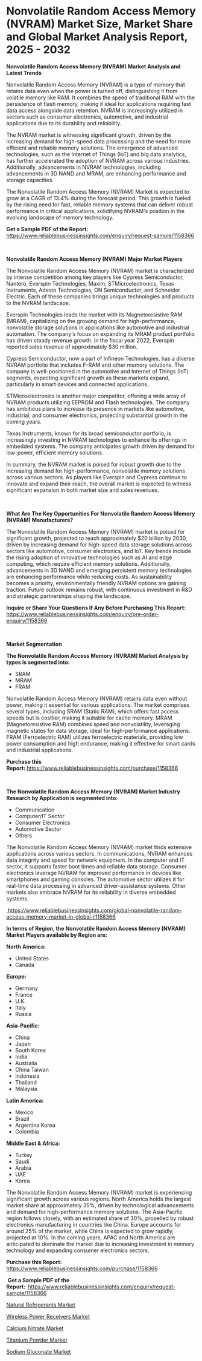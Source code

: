 <p><h1>Nonvolatile Random Access Memory (NVRAM) Market Size, Market Share and Global Market Analysis Report, 2025 - 2032</h1></p><p><strong>Nonvolatile Random Access Memory (NVRAM) Market Analysis and Latest Trends</strong></p>
<p><p>Nonvolatile Random Access Memory (NVRAM) is a type of memory that retains data even when the power is turned off, distinguishing it from volatile memory like RAM. It combines the speed of traditional RAM with the persistence of flash memory, making it ideal for applications requiring fast data access alongside data retention. NVRAM is increasingly utilized in sectors such as consumer electronics, automotive, and industrial applications due to its durability and reliability.</p><p>The NVRAM market is witnessing significant growth, driven by the increasing demand for high-speed data processing and the need for more efficient and reliable memory solutions. The emergence of advanced technologies, such as the Internet of Things (IoT) and big data analytics, has further accelerated the adoption of NVRAM across various industries. Additionally, advancements in NVRAM technologies, including advancements in 3D NAND and MRAM, are enhancing performance and storage capacities.</p><p>The Nonvolatile Random Access Memory (NVRAM) Market is expected to grow at a CAGR of 13.4% during the forecast period. This growth is fueled by the rising need for fast, reliable memory systems that can deliver robust performance in critical applications, solidifying NVRAM's position in the evolving landscape of memory technology.</p></p>
<p><strong>Get a Sample PDF of the Report:&nbsp;</strong> <a href="https://www.reliablebusinessinsights.com/enquiry/request-sample/1158366?utm_campaign=2286&utm_medium=2&utm_source=Github&utm_content=ia&utm_term=12022025&utm_id=nonvolatile-random-access-memory-nvram">https://www.reliablebusinessinsights.com/enquiry/request-sample/1158366</a></p>
<p>&nbsp;</p>
<p><strong>Nonvolatile Random Access Memory (NVRAM) Major Market Players</strong></p>
<p><p>The Nonvolatile Random Access Memory (NVRAM) market is characterized by intense competition among key players like Cypress Semiconductor, Nantero, Everspin Technologies, Maxim, STMicroelectronics, Texas Instruments, Adesto Technologies, ON Semiconductor, and Schneider Electric. Each of these companies brings unique technologies and products to the NVRAM landscape.</p><p>Everspin Technologies leads the market with its Magnetoresistive RAM (MRAM), capitalizing on the growing demand for high-performance, nonvolatile storage solutions in applications like automotive and industrial automation. The company's focus on expanding its MRAM product portfolio has driven steady revenue growth. In the fiscal year 2022, Everspin reported sales revenue of approximately $30 million.</p><p>Cypress Semiconductor, now a part of Infineon Technologies, has a diverse NVRAM portfolio that includes F-RAM and other memory solutions. The company is well-positioned in the automotive and Internet of Things (IoT) segments, expecting significant growth as these markets expand, particularly in smart devices and connected applications.</p><p>STMicroelectronics is another major competitor, offering a wide array of NVRAM products utilizing EEPROM and Flash technologies. The company has ambitious plans to increase its presence in markets like automotive, industrial, and consumer electronics, projecting substantial growth in the coming years.</p><p>Texas Instruments, known for its broad semiconductor portfolio, is increasingly investing in NVRAM technologies to enhance its offerings in embedded systems. The company anticipates growth driven by demand for low-power, efficient memory solutions.</p><p>In summary, the NVRAM market is poised for robust growth due to the increasing demand for high-performance, nonvolatile memory solutions across various sectors. As players like Everspin and Cypress continue to innovate and expand their reach, the overall market is expected to witness significant expansion in both market size and sales revenues.</p></p>
<p>&nbsp;</p>
<p><strong>What Are The Key Opportunities For Nonvolatile Random Access Memory (NVRAM) Manufacturers?</strong></p>
<p><p>The Nonvolatile Random Access Memory (NVRAM) market is poised for significant growth, projected to reach approximately $20 billion by 2030, driven by increasing demand for high-speed data storage solutions across sectors like automotive, consumer electronics, and IoT. Key trends include the rising adoption of innovative technologies such as AI and edge computing, which require efficient memory solutions. Additionally, advancements in 3D NAND and emerging persistent memory technologies are enhancing performance while reducing costs. As sustainability becomes a priority, environmentally friendly NVRAM options are gaining traction. Future outlook remains robust, with continuous investment in R&D and strategic partnerships shaping the landscape.</p></p>
<p><strong>Inquire or Share Your Questions If Any Before Purchasing This Report:</strong> <a href="https://www.reliablebusinessinsights.com/enquiry/pre-order-enquiry/1158366?utm_campaign=2286&utm_medium=2&utm_source=Github&utm_content=ia&utm_term=12022025&utm_id=nonvolatile-random-access-memory-nvram">https://www.reliablebusinessinsights.com/enquiry/pre-order-enquiry/1158366</a></p>
<p>&nbsp;</p>
<p><strong>Market Segmentation</strong></p>
<p><strong>The Nonvolatile Random Access Memory (NVRAM) Market Analysis by types is segmented into:</strong></p>
<p><ul><li>SRAM</li><li>MRAM</li><li>FRAM</li></ul></p>
<p><p>Nonvolatile Random Access Memory (NVRAM) retains data even without power, making it essential for various applications. The market comprises several types, including SRAM (Static RAM), which offers fast access speeds but is costlier, making it suitable for cache memory. MRAM (Magnetoresistive RAM) combines speed and nonvolatility, leveraging magnetic states for data storage, ideal for high-performance applications. FRAM (Ferroelectric RAM) utilizes ferroelectric materials, providing low power consumption and high endurance, making it effective for smart cards and industrial applications.</p></p>
<p><strong>Purchase this Report:&nbsp;</strong><a href="https://www.reliablebusinessinsights.com/purchase/1158366?utm_campaign=2286&utm_medium=2&utm_source=Github&utm_content=ia&utm_term=12022025&utm_id=nonvolatile-random-access-memory-nvram">https://www.reliablebusinessinsights.com/purchase/1158366</a></p>
<p>&nbsp;</p>
<p><strong>The Nonvolatile Random Access Memory (NVRAM) Market Industry Research by Application is segmented into:</strong></p>
<p><ul><li>Communication</li><li>Computer/IT Sector</li><li>Consumer Electronics</li><li>Automotive Sector</li><li>Others</li></ul></p>
<p><p>The Nonvolatile Random Access Memory (NVRAM) market finds extensive applications across various sectors. In communications, NVRAM enhances data integrity and speed for network equipment. In the computer and IT sector, it supports faster boot times and reliable data storage. Consumer electronics leverage NVRAM for improved performance in devices like smartphones and gaming consoles. The automotive sector utilizes it for real-time data processing in advanced driver-assistance systems. Other markets also embrace NVRAM for its reliability in diverse embedded systems.</p></p>
<p><a href="https://www.reliablebusinessinsights.com/global-nonvolatile-random-access-memory-market-in-global-r1158366?utm_campaign=2286&utm_medium=2&utm_source=Github&utm_content=ia&utm_term=12022025&utm_id=nonvolatile-random-access-memory-nvram">&nbsp;https://www.reliablebusinessinsights.com/global-nonvolatile-random-access-memory-market-in-global-r1158366</a></p>
<p><strong>In terms of Region, the Nonvolatile Random Access Memory (NVRAM) Market Players available by Region are:</strong></p>
<p>
    <p> <strong> North America: </strong>
        <ul>
            <li>United States</li>
            <li>Canada</li>
        </ul>
        </p> 
    <p> <strong> Europe: </strong>
        <ul>
            <li>Germany</li>
            <li>France</li>
            <li>U.K.</li>
            <li>Italy</li>
            <li>Russia</li>
        </ul>
        </p> 
    <p> <strong> Asia-Pacific: </strong>
        <ul>
            <li>China</li>
            <li>Japan</li>
            <li>South Korea</li>
            <li>India</li>
            <li>Australia</li>
            <li>China Taiwan</li>
            <li>Indonesia</li>
            <li>Thailand</li>
            <li>Malaysia</li>
        </ul>
        </p> 
    <p> <strong> Latin America: </strong>
        <ul>
            <li>Mexico</li>
            <li>Brazil</li>
            <li>Argentina Korea</li>
            <li>Colombia</li>
        </ul>
        </p> 
    <p> <strong> Middle East & Africa: </strong>
        <ul>
            <li>Turkey</li>
            <li>Saudi</li>
            <li>Arabia</li>
            <li>UAE</li>
            <li>Korea</li>
        </ul>
    </p>
    </p>
<p><p>The Nonvolatile Random Access Memory (NVRAM) market is experiencing significant growth across various regions. North America holds the largest market share at approximately 35%, driven by technological advancements and demand for high-performance memory solutions. The Asia-Pacific region follows closely, with an estimated share of 30%, propelled by robust electronics manufacturing in countries like China. Europe accounts for around 25% of the market, while China is expected to grow rapidly, projected at 10%. In the coming years, APAC and North America are anticipated to dominate the market due to increasing investment in memory technology and expanding consumer electronics sectors.</p></p>
<p><strong>Purchase this Report: </strong><a href="https://www.reliablebusinessinsights.com/purchase/1158366?utm_campaign=2286&utm_medium=2&utm_source=Github&utm_content=ia&utm_term=12022025&utm_id=nonvolatile-random-access-memory-nvram">https://www.reliablebusinessinsights.com/purchase/1158366</a></p>
<p>&nbsp;<strong>Get a Sample PDF of the Report:&nbsp;&nbsp;</strong><a href="https://www.reliablebusinessinsights.com/enquiry/request-sample/1158366?utm_campaign=2286&utm_medium=2&utm_source=Github&utm_content=ia&utm_term=12022025&utm_id=nonvolatile-random-access-memory-nvram">https://www.reliablebusinessinsights.com/enquiry/request-sample/1158366</a></p>
<p><strong></strong></p>
<p><p><a href="https://www.linkedin.com/pulse/expanding-natural-refrigerants-market-size-projected-cagr-49-v1w1c?utm_campaign=2286&utm_medium=2&utm_source=Github&utm_content=ia&utm_term=12022025&utm_id=nonvolatile-random-access-memory-nvram">Natural Refrigerants Market</a></p><p><a href="https://github.com/triattwood9919/Market-Research-Report-List-1/blob/main/wireless-power-receivers-market.md?utm_campaign=2286&utm_medium=2&utm_source=Github&utm_content=ia&utm_term=12022025&utm_id=nonvolatile-random-access-memory-nvram">Wireless Power Receivers Market</a></p><p><a href="https://www.linkedin.com/pulse/analyzing-calcium-nitrate-markets-size-share-revenue-huxgf?utm_campaign=2286&utm_medium=2&utm_source=Github&utm_content=ia&utm_term=12022025&utm_id=nonvolatile-random-access-memory-nvram">Calcium Nitrate Market</a></p><p><a href="https://www.linkedin.com/pulse/examining-future-titanium-powder-market-trend-analysis-xfzqf?utm_campaign=2286&utm_medium=2&utm_source=Github&utm_content=ia&utm_term=12022025&utm_id=nonvolatile-random-access-memory-nvram">Titanium Powder Market</a></p><p><a href="https://www.linkedin.com/pulse/examining-future-sodium-gluconate-market-trend-analysis-forecasted-cym1c?utm_campaign=2286&utm_medium=2&utm_source=Github&utm_content=ia&utm_term=12022025&utm_id=nonvolatile-random-access-memory-nvram">Sodium Gluconate Market</a></p></p>
